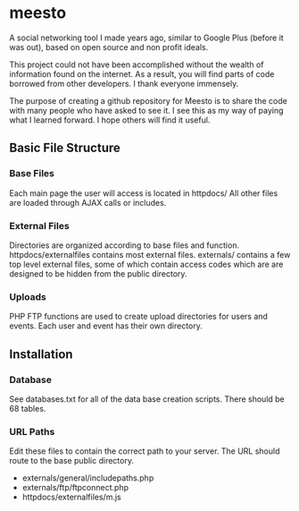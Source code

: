 meesto
======

A social networking tool I made years ago, similar to Google Plus (before it was out), based on open source and non profit ideals.

This project could not have been accomplished without the wealth of information found on the internet. As a result, you will find parts of code borrowed from other developers. I thank everyone immensely.

The purpose of creating a github repository for Meesto is to share the code with many people who have asked to see it. I see this as my way of paying what I learned forward. I hope others will find it useful.


Basic File Structure
-------

### Base Files
Each main page the user will access is located in httpdocs/ All other files are loaded through AJAX calls or includes.

### External Files
Directories are organized according to base files and function. httpdocs/externalfiles contains most external files. externals/ contains a few top level external files, some of which contain access codes which are are designed to be hidden from the public directory.

### Uploads
PHP FTP functions are used to create upload directories for users and events. Each user and event has their own directory.


Installation
-------

### Database
See databases.txt for all of the data base creation scripts. There should be 68 tables.

### URL Paths
Edit these files to contain the correct path to your server. The URL should route to the base public directory.

* externals/general/includepaths.php
* externals/ftp/ftpconnect.php
* httpdocs/externalfiles/m.js
